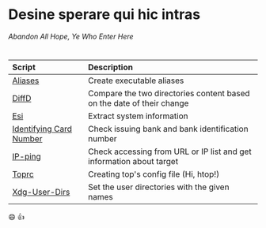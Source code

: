 # Desine sperare qui hic intras
*Abandon All Hope, Ye Who Enter Here*
# 

| Script | Description |
| :--- | :--- |
| [Aliases](alias.sh) | Create executable aliases |
| [DiffD](diffd.sh) | Compare the two directories content based on the date of their change |
| [Esi](esi.sh) | Extract system information |
| [Identifying Card Number](icn.sh) | Check issuing bank and bank identification number |
| [IP-ping](iping.sh) | Check accessing from  URL or IP list and get information about target |
| [Toprc](toprc.sh) | Creating top's config file (Hi, htop!) |
| [Xdg-User-Dirs](xudu.sh) | Set the user directories with the given names |
:smile: :+1:
